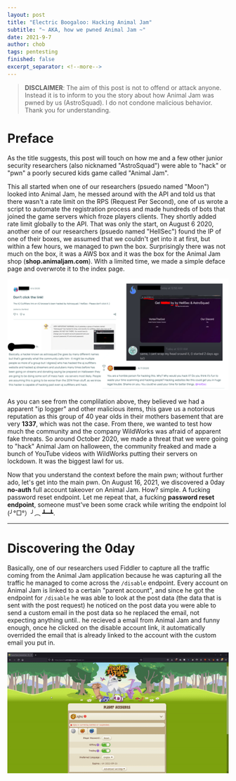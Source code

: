 ```yaml
---
layout: post
title: "Electric Boogaloo: Hacking Animal Jam"
subtitle: "~ AKA, how we pwned Animal Jam ~"
date: 2021-9-7
author: chob
tags: pentesting
finished: false
excerpt_separator: <!--more-->
---
```


> **DISCLAIMER**: The aim of this post is not to offend or attack anyone. Instead it is to inform to you the story about how Animal Jam was pwned by us (AstroSquad). I do not condone malicious behavior. Thank you for understanding.

# Preface
As the title suggests, this post will touch on how me and a few other junior security researchers (also nicknamed "AstroSquad") were able to "hack" or "pwn" a poorly secured kids game called "Animal Jam". <!--more--> <br>

This all started when one of our researchers (psuedo named "Moon") looked into Animal Jam, he messed around with the API and told us that there wasn't a rate limit on the RPS (Request Per Second), one of us wrote a script to automate the registration process and made hundreds of bots that joined the game servers which froze players clients. They shortly added rate limit globally to the API. That was only the start, on August 6 2020, another one of our researchers (psuedo named "HellSec") found the IP of one of their boxes, we assumed that we couldn't get into it at first, but within a few hours, we managed to pwn the box. Surprisingly there was not much on the box, it was a AWS box and it was the box for the Animal Jam shop (**shop.animaljam.com**). With a limited time, we made a simple deface page and overwrote it to the index page.

<a href="/img/Electric-Boogaloo:-Hacking-Animal-Jam/compilation.png" target="_blank"><img class="centerImgMedium" src="/img/Electric-Boogaloo:-Hacking-Animal-Jam/compilation.png"></a>

As you can see from the complilation above, they believed we had a apparent "ip logger" and other malicious items, this gave us a notorious reputation as this group of 40 year olds in their mothers basement that are very **1337**, which was not the case. From there, we wanted to test how much the community and the company WildWorks was afraid of apparent fake threats. So around October 2020, we made a threat that we were going to "hack" Animal Jam on halloween, the community freaked and made a bunch of YouTube videos with WildWorks putting their servers on lockdown. It was the biggest lawl for us. <br>

Now that you understand the context before the main pwn; without further ado, let's get into the main pwn. On August 16, 2021, we discovered a 0day **no-auth** full account takeover on Animal Jam. How? simple. A fucking password reset endpoint. Let me repeat that, a fucking **password reset endpoint**, someone must've been some crack while writing the endpoint lol (╯°□°）╯︵ ┻━┻.
***
# Discovering the 0day
Basically, one of our researchers used Fiddler to capture all the traffic coming from the Animal Jam application because he was capturing all the traffic he managed to come across the `/disable` endpoint. Every account on Animal Jam is linked to a certain "parent account", and since he got the endpoint for `/disable` he was able to look at the post data (the data that is sent with the post request) he noticed on the post data you were able to send a custom email in the post data so he replaced the email, not expecting anything until.. he recieved a email from Animal Jam and funny enough, once he clicked on the disable account link, it automatically overrided the email that is already linked to the account with the custom email you put in.

<a href="/img/Electric-Boogaloo:-Hacking-Animal-Jam/lawl.gif" target="_blank"><img class="centerImgSmall" src="/img/Electric-Boogaloo:-Hacking-Animal-Jam/lawl.gif"></a>

